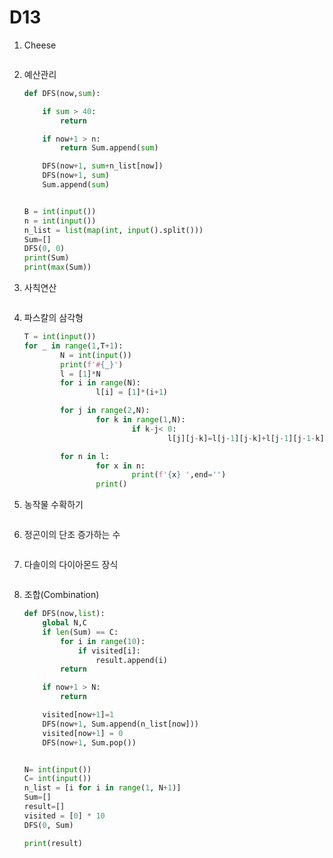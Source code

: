 # D13

1. Cheese

   ```python
   
   ```

2. 예산관리

   ```python
   def DFS(now,sum):
   
       if sum > 40:
           return
   
       if now+1 > n:
           return Sum.append(sum)
   
       DFS(now+1, sum+n_list[now])
       DFS(now+1, sum)
       Sum.append(sum)
   
   
   B = int(input())
   n = int(input())
   n_list = list(map(int, input().split()))
   Sum=[]
   DFS(0, 0)
   print(Sum)
   print(max(Sum))
   
   ```

3. 사칙연산

   ```python
   
   ```

4. 파스칼의 삼각형

   ```python
   T = int(input())
   for _ in range(1,T+1):
           N = int(input())
           print(f'#{_}')
           l = [1]*N
           for i in range(N):
                   l[i] = [1]*(i+1)
   
           for j in range(2,N):
                   for k in range(1,N):
                           if k-j< 0:
                                   l[j][j-k]=l[j-1][j-k]+l[j-1][j-1-k]
   
           for n in l:
                   for x in n:
                           print(f'{x} ',end='')
                   print()
   ```

5. 농작물 수확하기

   ```python
   
   ```

6. 정곤이의 단조 증가하는 수

   ```python
   
   ```

7. 다솔이의 다이아몬드 장식

   ```python
   
   ```

8. 조합(Combination)

   ```python
   def DFS(now,list):
       global N,C
       if len(Sum) == C:
           for i in range(10):
               if visited[i]:
                   result.append(i)
           return
   
       if now+1 > N:
           return
   
       visited[now+1]=1
       DFS(now+1, Sum.append(n_list[now]))
       visited[now+1] = 0
       DFS(now+1, Sum.pop())
   
   
   N= int(input())
   C= int(input())
   n_list = [i for i in range(1, N+1)]
   Sum=[]
   result=[]
   visited = [0] * 10
   DFS(0, Sum)
   
   print(result)
   ```
